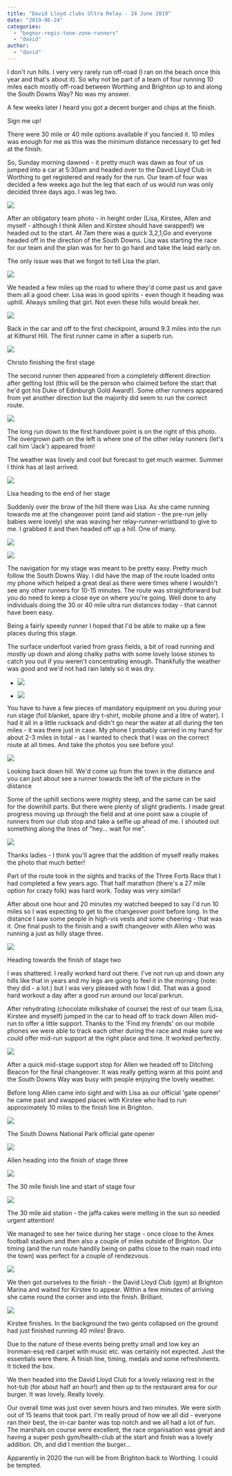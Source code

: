 ```yaml
---
title: "David Lloyd clubs Ultra Relay - 24 June 2019"
date: "2019-06-24"
categories: 
  - "bognor-regis-tone-zone-runners"
  - "david"
author: 
  - "david"
---
```


I don't run hills. I very very rarely run off-road (I ran on the beach once this year and that's about it). So why not be part of a team of four running 10 miles each mostly off-road between Worthing and Brighton up to and along the South Downs Way? No was my answer.

A few weeks later I heard you got a decent burger and chips at the finish.

Sign me up!

There were 30 mile or 40 mile options available if you fancied it. 10 miles was enough for me as this was the minimum distance necessary to get fed at the finish.

So, Sunday morning dawned - it pretty much was dawn as four of us jumped into a car at 5:30am and headed over to the David Lloyd Club in Worthing to get registered and ready for the run. Our team of four was decided a few weeks ago but the leg that each of us would run was only decided three days ago. I was leg two.

![](/images/2019/20190623-2.jpg)

After an obligatory team photo - in height order (Lisa, Kirstee, Allen and myself - although I think Allen and Kirstee should have swapped!) we headed out to the start. At 7am there was a quick 3,2,1,Go and everyone headed off in the direction of the South Downs. Lisa was starting the race for our team and the plan was for her to go hard and take the lead early on.

The only issue was that we forgot to tell Lisa the plan.

![](/images/2019/20190623-2785.jpg)

We headed a few miles up the road to where they'd come past us and gave them all a good cheer. Lisa was in good spirits - even though it heading was uphill. Always smiling that girl. Not even these hills would break her.

![](/images/2019/20190623-2802.jpg)

Back in the car and off to the first checkpoint, around 9.3 miles into the run at Kithurst Hill. The first runner came in after a superb run.

![](/images/2019/20190623-2807.jpg)

Christo finishing the first stage

The second runner then appeared from a completely different direction after getting lost (this will be the person who claimed before the start that he'd got his Duke of Edinburgh Gold Award!). Some other runners appeared from yet another direction but the majority did seem to run the correct route.

![](/images/2019/20190623-2811.jpg)

The long run down to the first handover point is on the right of this photo. The overgrown path on the left is where one of the other relay runners (let's call him 'Jack') appeared from!

The weather was lovely and cool but forecast to get much warmer. Summer I think has at last arrived.

![](/images/2019/20190623-2-2.jpg)

Lisa heading to the end of her stage

Suddenly over the brow of the hill there was Lisa. As she came running towards me at the changeover point (and aid station - the pre-run jelly babies were lovely) she was waving her relay-runner-wristband to give to me. I grabbed it and then headed off up a hill. One of many.

![](/images/2019/20190623-2818.jpg)

![](/images/2019/20190623-2819.jpg)

The navigation for my stage was meant to be pretty easy. Pretty much follow the South Downs Way. I did have the map of the route loaded onto my phone which helped a great deal as there were times where I wouldn't see any other runners for 10-15 minutes. The route was straightforward but you do need to keep a close eye on where you're going. Well done to any individuals doing the 30 or 40 mile ultra run distances today - that cannot have been easy.

Being a fairly speedy runner I hoped that I'd be able to make up a few places during this stage.

The surface underfoot varied from grass fields, a bit of road running and mostly up down and along chalky paths with some lovely loose stones to catch you out if you weren't concentrating enough. Thankfully the weather was good and we'd not had rain lately so it was dry.

- ![](/images/2019/20190623-2837-1-600x800.jpg)
    
- ![](/images/2019/20190623-2839-600x800.jpg)
    

You have to have a few pieces of mandatory equipment on you during your run stage (foil blanket, spare dry t-shirt, mobile phone and a litre of water). I had it all in a little rucksack and didn't go near the water at all during the ten miles - it was there just in case. My phone I probably carried in my hand for about 2-3 miles in total - as I wanted to check that I was on the correct route at all times. And take the photos you see before you!

![](/images/2019/20190623-2843.jpg)

Looking back down hill. We'd come up from the town in the distance and you can just about see a runner towards the left of the picture in the distance

Some of the uphill sections were mighty steep, and the same can be said for the downhill parts. But there were plenty of slight gradients. I made great progress moving up through the field and at one point saw a couple of runners from our club stop and take a selfie up ahead of me. I shouted out something along the lines of "hey... wait for me".

![](/images/2019/20190624-35-605x454.jpg)

Thanks ladies - I think you'll agree that the addition of myself really makes the photo that much better!

Part of the route took in the sights and tracks of the Three Forts Race that I had completed a few years ago. That half marathon (there's a 27 mile option for crazy folk) was hard work. Today was very similar!

After about one hour and 20 minutes my watched beeped to say I'd run 10 miles so I was expecting to get to the changeover point before long. In the distance I saw some people in high-vis vests and some cheering - that was it. One final push to the finish and a swift changeover with Allen who was running a just as hilly stage three.

![](/images/2019/20190623-2-3-600x800.jpg)

Heading towards the finish of stage two

I was shattered. I really worked hard out there. I've not run up and down any hills like that in years and my legs are going to feel it in the morning (note: they did - a lot.) but I was very pleased with how I did. That was a good hard workout a day after a good run around our local parkrun.

After rehydrating (chocolate milkshake of course) the rest of our team (Lisa, Kirstee and myself) jumped in the car to head off to track down Allen mid-run to offer a little support. Thanks to the 'Find my friends' on our mobile phones we were able to track each other during the race and make sure we could offer mid-run support at the right place and time. It worked perfectly.

![](/images/2019/20190623-2850.jpg)

After a quick mid-stage support stop for Allen we headed off to Ditching Beacon for the final changeover. It was really getting warm at this point and the South Downs Way was busy with people enjoying the lovely weather.

Before long Allen came into sight and with Lisa as our official 'gate opener' he came past and swapped places with Kirstee who had to run approximately 10 miles to the finish line in Brighton.

![](/images/2019/20190623-2859-600x800.jpg)

The South Downs National Park official gate opener

![](/images/2019/20190623-2866-605x454.jpg)

Allen heading into the finish of stage three

![](/images/2019/20190623-2856.jpg)

The 30 mile finish line and start of stage four

![](/images/2019/20190623-2855.jpg)

The 30 mile aid station - the jaffa cakes were melting in the sun so needed urgent attention!

We managed to see her twice during her stage - once close to the Amex football stadium and then also a couple of miles outside of Brighton. Our timing (and the run route handily being on paths close to the main road into the town) was perfect for a couple of rendezvous.

![](/images/2019/20190623-2883.jpg)

We then got ourselves to the finish - the David Lloyd Club (gym) at Brighton Marina and waited for Kirstee to appear. Within a few minutes of arriving she came round the corner and into the finish. Brilliant.

![](/images/2019/20190623-2931-605x454.jpg)

Kirstee finishes. In the background the two gents collapsed on the ground had just finished running 40 miles! Bravo.

Due to the nature of these events being pretty small and low key an Ironman-esq red carpet with music etc. was certainly not expected. Just the essentials were there. A finish line, timing, medals and some refreshments. It ticked the box.

We then headed into the David Lloyd Club for a lovely relaxing rest in the hot-tub (for about half an hour!) and then up to the restaurant area for our burger. It was lovely. Really lovely.

Our overall time was just over seven hours and two minutes. We were sixth out of 15 teams that took part. I'm really proud of how we all did - everyone ran their best, the in-car banter was top notch and we all had a lot of fun. The marshals on course were excellent, the race organisation was great and having a super posh gym/health-club at the start and finish was a lovely addition. Oh, and did I mention the burger...

Apparently in 2020 the run will be from Brighton back to Worthing. I could be tempted.
